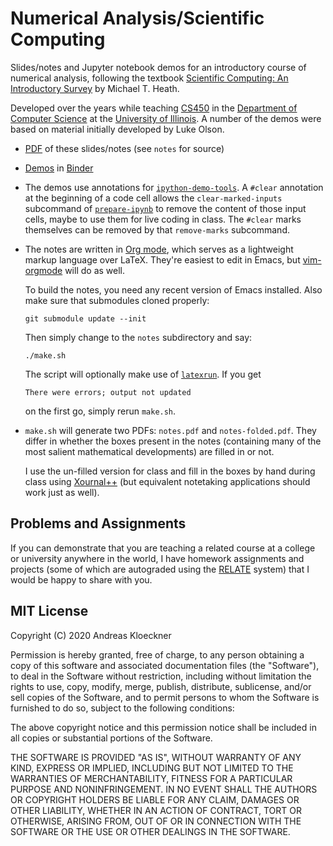 # Numerical Analysis/Scientific Computing

Slides/notes and Jupyter notebook demos for an introductory course of numerical
analysis, following the textbook
[Scientific Computing: An Introductory Survey](https://heath.cs.illinois.edu/scicomp/)
by Michael T. Heath.

Developed over the years while teaching [CS450](https://relate.cs.illinois.edu/course/cs450-f22/)
in the [Department of Computer Science](https://cs.illinois.edu/)
at the [University of Illinois](https://illinois.edu/). A number of the demos
were based on material initially developed by Luke Olson.

-   [PDF](https://andreask.cs.illinois.edu/cs450-f22/notes.pdf) of these slides/notes (see `notes`
    for source)

-   [Demos](https://mybinder.org/v2/gh/inducer/numerics-notes/main?filepath=demos)
    in [Binder](https://mybinder.org/)

-   The demos use annotations for [`ipython-demo-tools`](https://github.com/inducer/ipython-demo-tools).
    A `#clear` annotation at the beginning of a code cell allows the
    `clear-marked-inputs` subcommand of
    [`prepare-ipynb`](https://github.com/inducer/ipython-demo-tools/blob/main/prepare-ipynb) 
    to remove the content of those input cells, maybe to use them for live coding in class.
    The `#clear` marks themselves can be removed by that `remove-marks` subcommand.

-   The notes are written in [Org mode](https://orgmode.org/), which serves as a lightweight
    markup language over LaTeX. They're easiest to edit in Emacs, but
    [vim-orgmode](https://github.com/jceb/vim-orgmode) will do as well.

    To build the notes, you need any recent version of Emacs installed. Also make sure that
    submodules cloned properly:
    ```
    git submodule update --init
    ```

    Then simply change to the `notes` subdirectory and say:
    ```
    ./make.sh
    ```
    The script will optionally make use of [`latexrun`](https://github.com/cjoach/latexrun).
    If you get
    ```
    There were errors; output not updated
    ```
    on the first go, simply rerun `make.sh`.

-   `make.sh` will generate two PDFs: `notes.pdf` and `notes-folded.pdf`.
    They differ in whether the boxes present in the notes (containing many
    of the most salient mathematical developments) are filled in or not.

    I use the un-filled version for class and fill in the boxes by hand
    during class using [Xournal++](https://github.com/xournalpp/xournalpp/)
    (but equivalent notetaking applications should work just as well).

## Problems and Assignments

If you can demonstrate that you are teaching a related course
at a college or university anywhere in the world, I have
homework assignments and projects (some of which are autograded
using the [RELATE](https://github.com/inducer/relate/) system)
that I would be happy to share with you.

## MIT License

Copyright (C) 2020 Andreas Kloeckner

Permission is hereby granted, free of charge, to any person obtaining a copy
of this software and associated documentation files (the "Software"), to deal
in the Software without restriction, including without limitation the rights
to use, copy, modify, merge, publish, distribute, sublicense, and/or sell
copies of the Software, and to permit persons to whom the Software is
furnished to do so, subject to the following conditions:

The above copyright notice and this permission notice shall be included in
all copies or substantial portions of the Software.

THE SOFTWARE IS PROVIDED "AS IS", WITHOUT WARRANTY OF ANY KIND, EXPRESS OR
IMPLIED, INCLUDING BUT NOT LIMITED TO THE WARRANTIES OF MERCHANTABILITY,
FITNESS FOR A PARTICULAR PURPOSE AND NONINFRINGEMENT. IN NO EVENT SHALL THE
AUTHORS OR COPYRIGHT HOLDERS BE LIABLE FOR ANY CLAIM, DAMAGES OR OTHER
LIABILITY, WHETHER IN AN ACTION OF CONTRACT, TORT OR OTHERWISE, ARISING FROM,
OUT OF OR IN CONNECTION WITH THE SOFTWARE OR THE USE OR OTHER DEALINGS IN
THE SOFTWARE.
